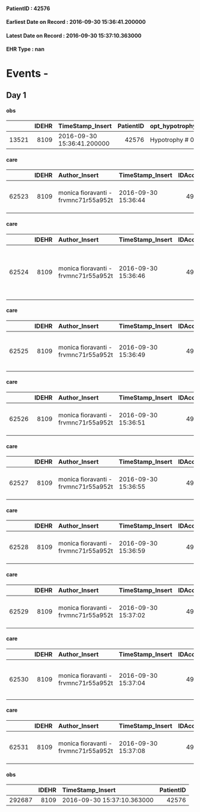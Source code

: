 
#### PatientID : 42576
#### Earliest Date on Record : 2016-09-30 15:36:41.200000
#### Latest Date on Record : 2016-09-30 15:37:10.363000
#### EHR Type : nan

# Events - 

## Day 1

#### obs
|       |   IDEHR | TimeStamp_Insert           |   PatientID | opt_hypotrophy   | chk_eloquence     | asthenia     | dyspnoea   | agitation_behavior_freq   | mood                | cognitive_state   |
|------:|--------:|:---------------------------|------------:|:-----------------|:------------------|:-------------|:-----------|:--------------------------|:--------------------|:------------------|
| 13521 |    8109 | 2016-09-30 15:36:41.200000 |       42576 | Hypotrophy # 0   | fluent speech # 0 | Moderate # 2 | No # 0     | quiet # 0                 | demoralization # 03 | Polished # 2      |

#### care
|       |   IDEHR | Author_Insert                        | TimeStamp_Insert    |   IDAccess | EHRType   |   PatientID |   IDTERAPIE_OUTPAT_VIDAS | ds_dose   | opt_via_di_somm   | ds_ora   | dt_data_inizio      |   opt_pregressa |   opt_somm_terapia |   opt_estemporanea |   opt_termina |   opt_somm_in_pompa | opt_farmaco                                 |
|------:|--------:|:-------------------------------------|:--------------------|-----------:|:----------|------------:|-------------------------:|:----------|:------------------|:---------|:--------------------|----------------:|-------------------:|-------------------:|--------------:|--------------------:|:--------------------------------------------|
| 62523 |    8109 | monica fioravanti - frvmnc71r55a952t | 2016-09-30 15:36:44 |      49229 | amb       |       42576 |                    40139 | 1 cp      | oral # 0 = 0      | 07 # 7   | 2016-09-30 00:00:00 |               0 |                  0 |                  0 |             0 |                   0 | pantoprazole (20 mg pantoprazole cps) # 963 |

#### care
|       |   IDEHR | Author_Insert                        | TimeStamp_Insert    |   IDAccess | EHRType   |   PatientID |   IDTERAPIE_OUTPAT_VIDAS | ds_dose   | opt_via_di_somm   | ds_ora   | dt_data_inizio      | ds_note_y                       |   opt_pregressa |   opt_somm_terapia |   opt_estemporanea |   opt_termina |   opt_somm_in_pompa | opt_farmaco                                                        |
|------:|--------:|:-------------------------------------|:--------------------|-----------:|:----------|------------:|-------------------------:|:----------|:------------------|:---------|:--------------------|:--------------------------------|----------------:|-------------------:|-------------------:|--------------:|--------------------:|:-------------------------------------------------------------------|
| 62524 |    8109 | monica fioravanti - frvmnc71r55a952t | 2016-09-30 15:36:46 |      49229 | amb       |       42576 |                    40140 | 1 bust    | oral # 0 = 0      | 16 # 16  | 2016-09-30 00:00:00 | in the first 2 days even 2 bust |               0 |                  0 |                  0 |             0 |                   0 | macrogol / sodium bic./sodio cl / kcl (movicol bust 13-8 g) # 1035 |

#### care
|       |   IDEHR | Author_Insert                        | TimeStamp_Insert    |   IDAccess | EHRType   |   PatientID |   IDTERAPIE_OUTPAT_VIDAS | ds_dose   | opt_via_di_somm     | ds_ora   | dt_data_inizio      | ds_note_y        |   opt_pregressa |   opt_somm_terapia |   opt_estemporanea |   opt_termina |   opt_somm_in_pompa | opt_farmaco                                   |
|------:|--------:|:-------------------------------------|:--------------------|-----------:|:----------|------------:|-------------------------:|:----------|:--------------------|:---------|:--------------------|:-----------------|----------------:|-------------------:|-------------------:|--------------:|--------------------:|:----------------------------------------------|
| 62525 |    8109 | monica fioravanti - frvmnc71r55a952t | 2016-09-30 15:36:49 |      49229 | amb       |       42576 |                    40141 | 1 cer     | transdermal # 4 = 4 | 09 # 9   | 2016-09-30 00:00:00 | next change 2/10 |               0 |                  0 |                  0 |             0 |                   0 | fentanyl (durogesic tts 50 mcg / hour) # 1649 |

#### care
|       |   IDEHR | Author_Insert                        | TimeStamp_Insert    |   IDAccess | EHRType   |   PatientID |   IDTERAPIE_OUTPAT_VIDAS | ds_dose   | opt_via_di_somm   | ds_ora   | dt_data_inizio      | ds_note_y               |   opt_pregressa |   opt_somm_terapia |   opt_estemporanea |   opt_termina |   opt_somm_in_pompa | opt_farmaco                                    |
|------:|--------:|:-------------------------------------|:--------------------|-----------:|:----------|------------:|-------------------------:|:----------|:------------------|:---------|:--------------------|:------------------------|----------------:|-------------------:|-------------------:|--------------:|--------------------:|:-----------------------------------------------|
| 62526 |    8109 | monica fioravanti - frvmnc71r55a952t | 2016-09-30 15:36:51 |      49229 | amb       |       42576 |                    40142 | 1 cp      | oral # 0 = 0      | 08 # 8   | 2016-09-30 00:00:00 | alternating with 75 mcg |               0 |                  0 |                  0 |             0 |                   0 | levothyroxine (eutirox 100 mcg tablets) # 1451 |

#### care
|       |   IDEHR | Author_Insert                        | TimeStamp_Insert    |   IDAccess | EHRType   |   PatientID |   IDTERAPIE_OUTPAT_VIDAS | ds_dose   | opt_via_di_somm   | ds_ora   | dt_data_inizio      | ds_note_y                |   opt_pregressa |   opt_somm_terapia |   opt_estemporanea |   opt_termina |   opt_somm_in_pompa | opt_farmaco                                   |
|------:|--------:|:-------------------------------------|:--------------------|-----------:|:----------|------------:|-------------------------:|:----------|:------------------|:---------|:--------------------|:-------------------------|----------------:|-------------------:|-------------------:|--------------:|--------------------:|:----------------------------------------------|
| 62527 |    8109 | monica fioravanti - frvmnc71r55a952t | 2016-09-30 15:36:55 |      49229 | amb       |       42576 |                    40143 | 1 cp      | oral # 0 = 0      | 08 # 8   | 2016-09-30 00:00:00 | alternating with 100 mcg |               0 |                  0 |                  0 |             0 |                   0 | levothyroxine (eutirox 75 mcg tablets) # 1458 |

#### care
|       |   IDEHR | Author_Insert                        | TimeStamp_Insert    |   IDAccess | EHRType   |   PatientID |   IDTERAPIE_OUTPAT_VIDAS | ds_dose   | opt_via_di_somm   | ds_ora   | dt_data_inizio      |   opt_pregressa |   opt_somm_terapia |   opt_estemporanea |   opt_termina |   opt_somm_in_pompa | opt_farmaco                                                          |
|------:|--------:|:-------------------------------------|:--------------------|-----------:|:----------|------------:|-------------------------:|:----------|:------------------|:---------|:--------------------|----------------:|-------------------:|-------------------:|--------------:|--------------------:|:---------------------------------------------------------------------|
| 62528 |    8109 | monica fioravanti - frvmnc71r55a952t | 2016-09-30 15:36:59 |      49229 | amb       |       42576 |                    40144 | 1 cp      | oral # 0 = 0      | 08 # 8   | 2016-09-30 00:00:00 |               0 |                  0 |                  0 |             0 |                   0 | amiloride / hydrochlorothiazide (moduretic 5 + 50 mg tablets) # 1233 |

#### care
|       |   IDEHR | Author_Insert                        | TimeStamp_Insert    |   IDAccess | EHRType   |   PatientID |   IDTERAPIE_OUTPAT_VIDAS | ds_dose   | opt_via_di_somm   | ds_ora   | dt_data_inizio      |   opt_pregressa |   opt_somm_terapia |   opt_estemporanea |   opt_termina |   opt_somm_in_pompa | opt_farmaco                                     |
|------:|--------:|:-------------------------------------|:--------------------|-----------:|:----------|------------:|-------------------------:|:----------|:------------------|:---------|:--------------------|----------------:|-------------------:|-------------------:|--------------:|--------------------:|:------------------------------------------------|
| 62529 |    8109 | monica fioravanti - frvmnc71r55a952t | 2016-09-30 15:37:02 |      49229 | amb       |       42576 |                    40145 | 32 gtt    | oral # 0 = 0      | 08 # 8   | 2016-09-30 00:00:00 |               0 |                  0 |                  0 |             0 |                   0 | dexamethasone (soldesam os gtt 0-2% gtt) # 1446 |

#### care
|       |   IDEHR | Author_Insert                        | TimeStamp_Insert    |   IDAccess | EHRType   |   PatientID |   IDTERAPIE_OUTPAT_VIDAS | ds_dose   | opt_via_di_somm   | ds_ora       | dt_data_inizio      |   opt_pregressa |   opt_somm_terapia |   opt_estemporanea |   opt_termina |   opt_somm_in_pompa | opt_farmaco                                       | Note_al_bisogno    |
|------:|--------:|:-------------------------------------|:--------------------|-----------:|:----------|------------:|-------------------------:|:----------|:------------------|:-------------|:--------------------|----------------:|-------------------:|-------------------:|--------------:|--------------------:|:--------------------------------------------------|:-------------------|
| 62530 |    8109 | monica fioravanti - frvmnc71r55a952t | 2016-09-30 15:37:04 |      49229 | amb       |       42576 |                    40146 | 1 cp      | oral # 0 = 0      | at need # 24 | 2016-09-30 00:00:00 |               0 |                  0 |                  0 |             0 |                   0 | fentanyl (abstral subling 100 mcg tablets) # 1635 | also every 4 hours |

#### care
|       |   IDEHR | Author_Insert                        | TimeStamp_Insert    |   IDAccess | EHRType   |   PatientID |   IDTERAPIE_OUTPAT_VIDAS | ds_dose   | opt_via_di_somm   | ds_ora               | dt_data_inizio      | ds_note_y                |   opt_pregressa |   opt_somm_terapia |   opt_estemporanea |   opt_termina |   opt_somm_in_pompa | opt_farmaco                                            |
|------:|--------:|:-------------------------------------|:--------------------|-----------:|:----------|------------:|-------------------------:|:----------|:------------------|:---------------------|:--------------------|:-------------------------|----------------:|-------------------:|-------------------:|--------------:|--------------------:|:-------------------------------------------------------|
| 62531 |    8109 | monica fioravanti - frvmnc71r55a952t | 2016-09-30 15:37:08 |      49229 | amb       |       42576 |                    40147 | 1 cp      | oral # 0 = 0      | 08 # 8; # 24 in need | 2016-09-30 00:00:00 | half an hour before past |               0 |                  0 |                  0 |             0 |                   0 | metoclopramide hydrochloride (10 mg plasil cpr) # 1000 |

#### obs
|        |   IDEHR | TimeStamp_Insert           |   PatientID |
|-------:|--------:|:---------------------------|------------:|
| 292687 |    8109 | 2016-09-30 15:37:10.363000 |       42576 |


